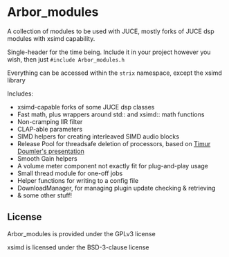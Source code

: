 # Arbor_modules

A collection of modules to be used with JUCE, mostly forks of JUCE dsp modules with xsimd capability.

Single-header for the time being. Include it in your project however you wish, then just `#include Arbor_modules.h`

Everything can be accessed within the `strix` namespace, except the xsimd library

Includes:
 - xsimd-capable forks of some JUCE dsp classes
 - Fast math, plus wrappers around std:: and xsimd:: math functions
 - Non-cramping IIR filter
 - CLAP-able parameters
 - SIMD helpers for creating interleaved SIMD audio blocks
 - Release Pool for threadsafe deletion of processors, based on [Timur Doumler's presentation](https://github.com/CppCon/CppCon2015/blob/master/Presentations/C++%20In%20the%20Audio%20Industry/C++%20In%20the%20Audio%20Industry%20-%20Timur%20Doumler%20-%20CppCon%202015.pdf)
 - Smooth Gain helpers
 - A volume meter component not exactly fit for plug-and-play usage
 - Small thread module for one-off jobs
 - Helper functions for writing to a config file
 - DownloadManager, for managing plugin update checking & retrieving
 - & some other stuff!

## License

Arbor_modules is provided under the GPLv3 license

xsimd is licensed under the BSD-3-clause license

